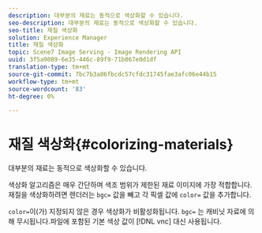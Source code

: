 ```yaml
---
description: 대부분의 재료는 동적으로 색상화할 수 있습니다.
seo-description: 대부분의 재료는 동적으로 색상화할 수 있습니다.
seo-title: 재질 색상화
solution: Experience Manager
title: 재질 색상화
topic: Scene7 Image Serving - Image Rendering API
uuid: 3f5a9089-6e35-446c-89f9-71b067e0d1df
translation-type: tm+mt
source-git-commit: 7bc7b3a86fbcdc57cfdc31745fae3afc06e44b15
workflow-type: tm+mt
source-wordcount: '83'
ht-degree: 0%

---
```



# 재질 색상화{#colorizing-materials}

대부분의 재료는 동적으로 색상화할 수 있습니다.

색상화 알고리즘은 매우 간단하며 색조 범위가 제한된 재료 이미지에 가장 적합합니다. 재질을 색상화하려면 렌더러는 `bgc=` 값을 빼고 각 픽셀 값에 `color=` 값을 추가합니다.

`color=`이(가) 지정되지 않은 경우 색상화가 비활성화됩니다. `bgc=` 는 캐비닛 자료에 의해 무시됩니다.파일에 포함된 기본 색상 값이  [!DNL vnc] 대신 사용됩니다.
